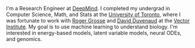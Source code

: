 I'm a Research Engineer at [DeepMind](https://www.deepmind.com/). I completed my undergrad in Computer Science, Math, and Stats at the [University of Toronto](https://www.utoronto.ca/), where I was fortunate to work with [Roger Grosse](http://www.cs.toronto.edu/~rgrosse/) and [David Duvenaud](https://www.cs.toronto.edu/~duvenaud/) at the [Vector Institute](https://vectorinstitute.ai/). My goal is to use machine learning to understand biology. I'm interested in energy-based models, latent variable models, neural ODEs, and genomics.
